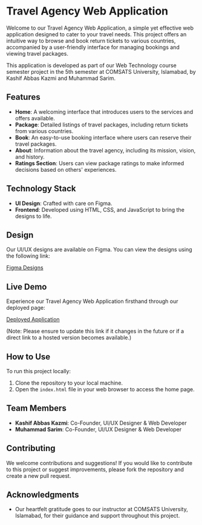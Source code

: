 # Travel Agency Web Application

Welcome to our Travel Agency Web Application, a simple yet effective web application designed to cater to your travel needs. This project offers an intuitive way to browse and book return tickets to various countries, accompanied by a user-friendly interface for managing bookings and viewing travel packages.

This application is developed as part of our Web Technology course semester project in the 5th semester at COMSATS University, Islamabad, by Kashif Abbas Kazmi and Muhammad Sarim.

## Features

- **Home**: A welcoming interface that introduces users to the services and offers available.
- **Package**: Detailed listings of travel packages, including return tickets from various countries.
- **Book**: An easy-to-use booking interface where users can reserve their travel packages.
- **About**: Information about the travel agency, including its mission, vision, and history.
- **Ratings Section**: Users can view package ratings to make informed decisions based on others' experiences.

## Technology Stack

- **UI Design**: Crafted with care on Figma.
- **Frontend**: Developed using HTML, CSS, and JavaScript to bring the designs to life.

## Design

Our UI/UX designs are available on Figma. You can view the designs using the following link:

[Figma Designs](https://www.figma.com/file/s2KUEPeTN6GkVpuVnzHM6o/Travel-Agency-Website-UI?type=design&node-id=0%3A1&mode=design&t=2AxYAfYcJsjVR52B-1)

## Live Demo

Experience our Travel Agency Web Application firsthand through our deployed page:

[Deployed Application](https://github.com/KaShiekzmi/Travel-Agency-Web-Application-with-HTML-CSS-and-JavaScript)

(Note: Please ensure to update this link if it changes in the future or if a direct link to a hosted version becomes available.)

## How to Use

To run this project locally:

1. Clone the repository to your local machine.
2. Open the `index.html` file in your web browser to access the home page.

## Team Members

- **Kashif Abbas Kazmi**: Co-Founder, UI/UX Designer & Web Developer
- **Muhammad Sarim**: Co-Founder, UI/UX Designer & Web Developer

## Contributing

We welcome contributions and suggestions! If you would like to contribute to this project or suggest improvements, please fork the repository and create a new pull request.

## Acknowledgments

- Our heartfelt gratitude goes to our instructor at COMSATS University, Islamabad, for their guidance and support throughout this project.

